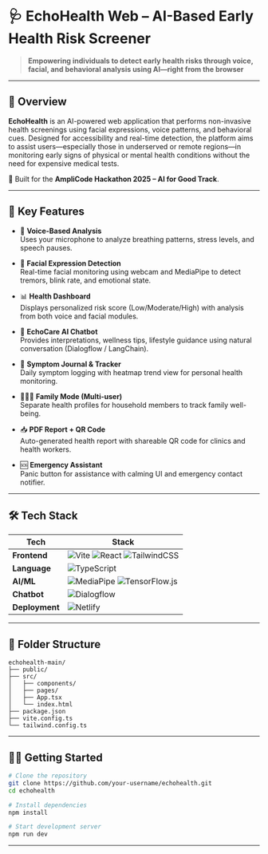# 🩺 EchoHealth Web – AI-Based Early Health Risk Screener

> **Empowering individuals to detect early health risks through voice, facial, and behavioral analysis using AI—right from the browser**

---

## 🌟 Overview

**EchoHealth** is an AI-powered web application that performs non-invasive health screenings using facial expressions, voice patterns, and behavioral cues. Designed for accessibility and real-time detection, the platform aims to assist users—especially those in underserved or remote regions—in monitoring early signs of physical or mental health conditions without the need for expensive medical tests.

🧪 Built for the **AmpliCode Hackathon 2025 – AI for Good Track**.

---

## 🚀 Key Features

- 🎤 **Voice-Based Analysis**  
  Uses your microphone to analyze breathing patterns, stress levels, and speech pauses.

- 📸 **Facial Expression Detection**  
  Real-time facial monitoring using webcam and MediaPipe to detect tremors, blink rate, and emotional state.

- 📊 **Health Dashboard**  
  Displays personalized risk score (Low/Moderate/High) with analysis from both voice and facial modules.

- 💬 **EchoCare AI Chatbot**  
  Provides interpretations, wellness tips, lifestyle guidance using natural conversation (Dialogflow / LangChain).

- 🧠 **Symptom Journal & Tracker**  
  Daily symptom logging with heatmap trend view for personal health monitoring.

- 👨‍👩‍👧 **Family Mode (Multi-user)**  
  Separate health profiles for household members to track family well-being.

- 📥 **PDF Report + QR Code**  
  Auto-generated health report with shareable QR code for clinics and health workers.

- 🆘 **Emergency Assistant**  
  Panic button for assistance with calming UI and emergency contact notifier.

---

## 🛠️ Tech Stack

| Tech | Stack |
|------|-------|
| **Frontend** | ![Vite](https://img.shields.io/badge/Vite-646CFF?style=for-the-badge&logo=vite&logoColor=white) ![React](https://img.shields.io/badge/React-61DAFB?style=for-the-badge&logo=react&logoColor=black) ![TailwindCSS](https://img.shields.io/badge/Tailwind_CSS-38B2AC?style=for-the-badge&logo=tailwind-css&logoColor=white) |
| **Language** | ![TypeScript](https://img.shields.io/badge/TypeScript-3178C6?style=for-the-badge&logo=typescript&logoColor=white) |
| **AI/ML** | ![MediaPipe](https://img.shields.io/badge/MediaPipe-FF6F00?style=for-the-badge&logo=google&logoColor=white) ![TensorFlow.js](https://img.shields.io/badge/TensorFlow.js-FF6F00?style=for-the-badge&logo=tensorflow&logoColor=white) |
| **Chatbot** | ![Dialogflow](https://img.shields.io/badge/Dialogflow-FF9800?style=for-the-badge&logo=dialogflow&logoColor=white) |
| **Deployment** | ![Netlify](https://img.shields.io/badge/Netlify-00C7B7?style=for-the-badge&logo=netlify&logoColor=white) |

---

## 📂 Folder Structure

```
echohealth-main/
├── public/
├── src/
│   ├── components/
│   ├── pages/
│   ├── App.tsx
│   └── index.html
├── package.json
├── vite.config.ts
└── tailwind.config.ts
```

---

## 🧑‍💻 Getting Started

```bash
# Clone the repository
git clone https://github.com/your-username/echohealth.git
cd echohealth

# Install dependencies
npm install

# Start development server
npm run dev
```

---


